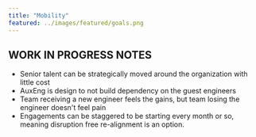 ```yaml
---
title: "Mobility"
featured: ../images/featured/goals.png
---
```


## WORK IN PROGRESS NOTES
- Senior talent can be strategically moved around the organization with little cost
- AuxEng is design to not build dependency on the guest engineers
- Team receiving a new engineer feels the gains, but team losing the engineer doesn't feel pain
- Engagements can be staggered to be starting every month or so, meaning disruption free re-alignment is an option.
